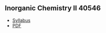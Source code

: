 ## Inorganic Chemistry II 40546
  - [Syllabus](gbqtuis.github.io/syllabus-InorgChemII-24732.pdf)
  - <a href="https://github.com/gbqtuis/jfpt/syllabus-InorgChem-24732.pdf" target="_blank">PDF</a>
